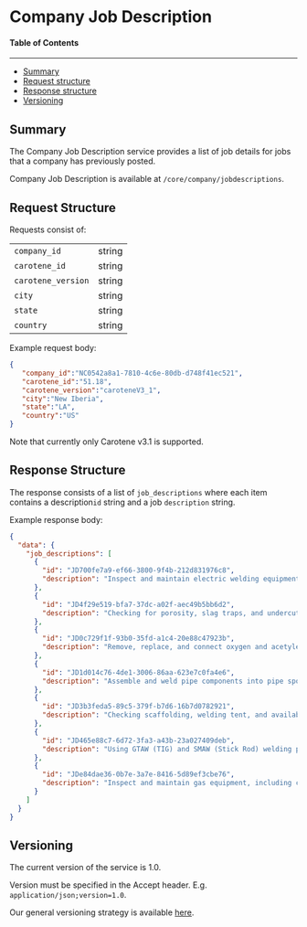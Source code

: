 Company Job Description
==================

#### Table of Contents
_______

- [Summary](#summary)
- [Request structure](#request-structure)
- [Response structure](#response-structure)
- [Versioning](#versioning)

## Summary

The Company Job Description service provides a list of job details for jobs that a company has 
previously posted. 

Company Job Description is available at `/core/company/jobdescriptions`.


## Request Structure

Requests consist of:

|                    |        |
|--------------------|--------|
| `company_id`       | string |
| `carotene_id`      | string |
| `carotene_version` | string |
| `city`             | string |
| `state`            | string |
| `country`          | string |

Example request body:

```json
{  
   "company_id":"NC0542a8a1-7810-4c6e-80db-d748f41ec521",
   "carotene_id":"51.18",
   "carotene_version":"caroteneV3_1",
   "city":"New Iberia",
   "state":"LA",
   "country":"US"
}
```

Note that currently only Carotene v3.1 is supported.


## Response Structure
The response consists of a list of `job_descriptions` where each item contains a description`id` 
string and a job `description` string.

Example response body:

```json
{
  "data": {
    "job_descriptions": [
      {
        "id": "JD700fe7a9-ef66-3800-9f4b-212d831976c8",
        "description": "Inspect and maintain electric welding equipment, including checking leads"
      },
      {
        "id": "JD4f29e519-bfa7-37dc-a02f-aec49b5bb6d2",
        "description": "Checking for porosity, slag traps, and undercut, checking and adjusting component alignment, and monitoring and adjusting welding machine temperature and polarity"
      },
      {
        "id": "JD0c729f1f-93b0-35fd-a1c4-20e88c47923b",
        "description": "Remove, replace, and connect oxygen and acetylene bottles"
      },
      {
        "id": "JD1d014c76-4de1-3006-86aa-623e7c0fa4e6",
        "description": "Assemble and weld pipe components into pipe spools or completed pipe assemblies"
      },
      {
        "id": "JD3b3feda5-89c5-379f-b7d6-16b7d0782921",
        "description": "Checking scaffolding, welding tent, and availability of a fire watch and fire extinguishing equipment"
      },
      {
        "id": "JD465e88c7-6d72-3fa3-a43b-23a027409deb",
        "description": "Using GTAW (TIG) and SMAW (Stick Rod) welding procedures"
      },
      {
        "id": "JDe84dae36-0b7e-3a7e-8416-5d89ef3cbe76",
        "description": "Inspect and maintain gas equipment, including changing gauges, repairing hoses"
      }
    ]
  }
}
```
 
## Versioning
The current version of the service is 1.0. 

Version must be specified in the Accept header. E.g. `application/json;version=1.0`. 

Our general versioning strategy is available [here](/Versioning.md).
